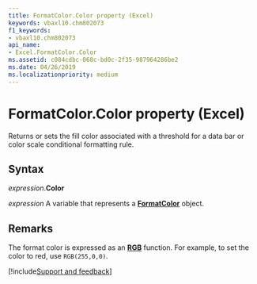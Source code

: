 ```yaml
---
title: FormatColor.Color property (Excel)
keywords: vbaxl10.chm802073
f1_keywords:
- vbaxl10.chm802073
api_name:
- Excel.FormatColor.Color
ms.assetid: c084cdbc-068c-bd0c-2f35-987964286be2
ms.date: 04/26/2019
ms.localizationpriority: medium
---
```



# FormatColor.Color property (Excel)

Returns or sets the fill color associated with a threshold for a data bar or color scale conditional formatting rule.


## Syntax

_expression_.**Color**

_expression_ A variable that represents a **[FormatColor](Excel.FormatColor.md)** object.


## Remarks

The format color is expressed as an **[RGB](../Language/Reference/User-Interface-Help/rgb-function.md)** function. For example, to set the color to red, use `RGB(255,0,0)`.




[!include[Support and feedback](~/includes/feedback-boilerplate.md)]